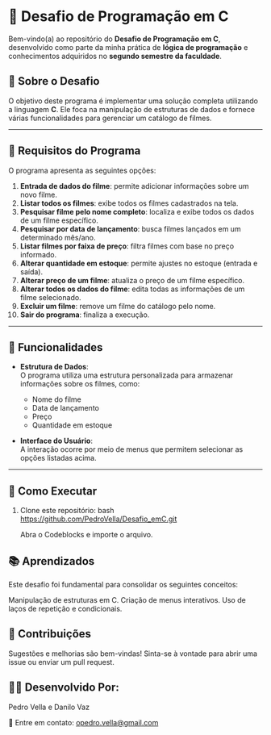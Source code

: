 # 🎥 Desafio de Programação em C

Bem-vindo(a) ao repositório do **Desafio de Programação em C**, desenvolvido como parte da minha prática de **lógica de programação** e conhecimentos adquiridos no **segundo semestre da faculdade**.

## 📝 Sobre o Desafio

O objetivo deste programa é implementar uma solução completa utilizando a linguagem **C**. Ele foca na manipulação de estruturas de dados e fornece várias funcionalidades para gerenciar um catálogo de filmes.

---

## 🎯 Requisitos do Programa

O programa apresenta as seguintes opções:

1. **Entrada de dados do filme**: permite adicionar informações sobre um novo filme.  
2. **Listar todos os filmes**: exibe todos os filmes cadastrados na tela.  
3. **Pesquisar filme pelo nome completo**: localiza e exibe todos os dados de um filme específico.  
4. **Pesquisar por data de lançamento**: busca filmes lançados em um determinado mês/ano.  
5. **Listar filmes por faixa de preço**: filtra filmes com base no preço informado.  
6. **Alterar quantidade em estoque**: permite ajustes no estoque (entrada e saída).  
7. **Alterar preço de um filme**: atualiza o preço de um filme específico.  
8. **Alterar todos os dados do filme**: edita todas as informações de um filme selecionado.  
9. **Excluir um filme**: remove um filme do catálogo pelo nome.  
10. **Sair do programa**: finaliza a execução.

---

## 🚀 Funcionalidades

- **Estrutura de Dados**:  
  O programa utiliza uma estrutura personalizada para armazenar informações sobre os filmes, como:  
  - Nome do filme  
  - Data de lançamento  
  - Preço  
  - Quantidade em estoque  

- **Interface do Usuário**:  
  A interação ocorre por meio de menus que permitem selecionar as opções listadas acima.

---

## 📂 Como Executar

1. Clone este repositório:
 bash
   https://github.com/PedroVella/Desafio_emC.git

   Abra o Codeblocks e importe o arquivo.

## 📚 Aprendizados
Este desafio foi fundamental para consolidar os seguintes conceitos:

Manipulação de estruturas em C.
Criação de menus interativos.
Uso de laços de repetição e condicionais.

## 🤝 Contribuições
Sugestões e melhorias são bem-vindas!
Sinta-se à vontade para abrir uma issue ou enviar um pull request.

## 👨‍💻 Desenvolvido Por:
Pedro Vella e Danilo Vaz

📧 Entre em contato: opedro.vella@gmail.com
